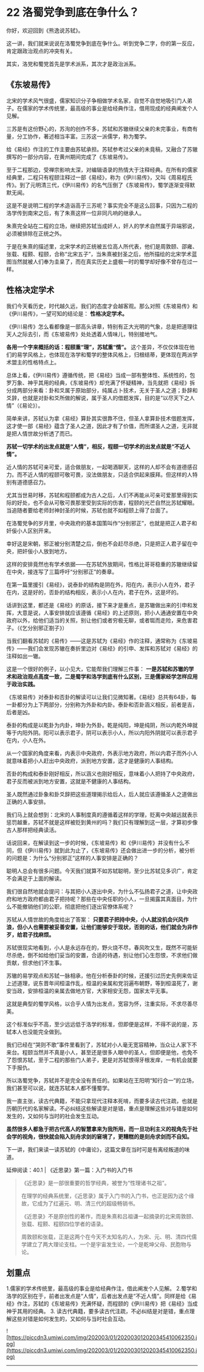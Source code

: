 # 22 洛蜀党争到底在争什么？

你好，欢迎回到《熊逸说苏轼》。

这一讲，我们就来说说在洛蜀党争到底在争什么。听到党争二字，你的第一反应，肯定跟政治观点的冲突有关。

其实，洛党和蜀党首先是学术派系，其次才是政治派系。

## 《东坡易传》

北宋的学术风气很盛，儒家知识分子争相做学术名家，自觉不自觉地吸引门人弟子。在儒家的学术传统里，最高级的事业是给经典作注，借用现成的经典阐发个人见解。

三苏是有这份野心的，苏洵的创作不多，苏轼和苏辙继续父亲的未完事业，有商有量，分工协作，著述相当丰富。三苏这一派儒学，称为蜀学。

给《易经》作注的工作主要由苏轼承担。苏轼参考过父亲的未竟稿，又融合了苏辙撰写的一部分内容，在黄州期间完成了《东坡易传》。

至于二程那边，受禅宗影响太深，对编辑语录的热情大于注释经典。在所有的儒家经典里，二程只有程颐注释过一部《易经》，称为《伊川易传》，又叫《周易程氏传》。到了元明清三代，《伊川易传》的名气压倒了《东坡易传》，蜀学逐渐变得默默无闻。

这是不是说明二程的学术造诣高于三苏呢？事实完全不是这么回事，只因为二程的洛学传到南宋之后，有了朱熹这样一位非同凡响的继承人。

朱熹完全站在二程的立场，继续把苏轼当成奸人，奸人的学术自然属于异端邪说，必须被排除在正统之外。

于是在朱熹的描述里，北宋学术的正统被五位高人所代表，他们是周敦颐、邵雍、张载、程颢、程颐，合称“北宋五子”，当朱熹被封圣之后，他所描绘的北宋学术蓝图当然就被人们奉为圭臬了，而在真实历史上盛极一时的蜀学却好像不曾存在过一样。

## 性格决定学术

我们今天看历史，时代越久远，我们的态度才会越客观。那么对照《东坡易传》和《伊川易传》，一望可知的结论是： **性格决定学术。**

《伊川易传》怎么看都像是一部高头讲章，特别有正大光明的气象，总是把道理往天人之际去引，而《东坡易传》处处透着人情味儿，特别接地气。

 **各用一个字来概括的话：程颐重“理”，苏轼重“情”。** 这个差异，不仅仅体现在他们的易学风格上，也体现在洛学和蜀学的整体风格上，归根结蒂，更体现在两派学术盟主的性格特点上。

总体上看，《伊川易传》遵循传统，把《易经》当成一部有整体性、系统性的，包罗万象、神乎其用的经典，《东坡易传》却充满了怀疑精神，当先就把《易经》拆分成两部分来看：卦和爻属于原始部分，纯属占卜技术，无关于圣人之道；卦辞和爻辞，也就是对卦和爻所做的解说，属于圣人的借题发挥，目的是“以尽天下之人情”（《易论》）。

简单来讲，苏轼认为拿《易经》算卦其实很靠不住，但圣人拿算卦技术借题发挥，这才使一部《易经》蕴含了圣人之道，因此才有了价值，而所谓圣人之道，无非就是把人情世故分析透了而已。

 **苏轼一切学术的出发点就是“人情”，相反，程颐一切学术的出发点就是“不近人情”。**

近人情的苏轼可亲可爱，适合做朋友，一起喝酒聊天，这样的人却不会有道德感召力。而不近人情的程颐可敬可畏，没法做朋友，只适合供起来膜拜。但这样的人特别有道德感召力。

尤其当世易时移，苏轼和程颐都成为古人之后，人们不再能从可亲可爱那里得到实际的好处，也不会从可敬可畏那里受到实际的伤害，程颐的光芒自然比苏轼耀眼。当追随者要给老师封神封圣的时候，苏轼也就不如程颐上得了台面了。

在洛蜀党争的岁月里，中央政府的基本国策叫作“分别邪正”，也就是把正人君子和奸佞小人区别开来。

幸好这是宋朝，邪正被分别清楚之后，倒也不会赶尽杀绝，只是把正人君子留在中央，把奸佞小人放到地方。

这样的安排竟然也有学术依据——在苏轼外放期间，性格比哥哥稳重的苏辙继续留在中央，接连写了三篇呼吁“分别邪正”的奏章。

在第一篇里援引《易经》，说泰卦的结构是阴在外，阳在内，表示小人在外，君子在内，这是好的，否卦的结构相反，表示小人在内，君子在外，这是坏的。

话讲到这里，都还是《易经》的原话，接下来才是重点，是苏辙做出来的引申和发挥，大意是说，人事安排就应该遵循《易经》的上述原则，把小人通通安置在中央政府以外，给他们适当的关照，别让他们或者穷极无聊，或者铤而走险，来危害君子。（《乞分别邪正劄子》）

当我们翻看苏轼的《易传》——这是苏轼为《易经》作的注释，通常称为《东坡易传》——我们会发现苏辙在奏折里边对《易经》的引申、发挥和苏轼对《易经》的注释如出一辙。

这是一个很好的例子，以小见大，它能帮我们理解三件事： **一是苏轼和苏辙的学术和政治观点高度一致，二是蜀学和洛学到底有什么区别，三是儒家经学怎样应用于政治实践。**

《东坡易传》对泰卦和否卦的解读可以让我们见微知著。《易经》总共有64卦，每一卦都分为上下两部分，分别称为外卦和内卦。泰卦和否卦涵义相反，前者是吉，后者是凶。

泰卦的构成是以乾卦为内卦，坤卦为外卦。乾是纯阳，坤是纯阴，所以内乾外坤就等于内阳外阴。阳可以表示君子，阴可以表示小人，所以内阳外阴就可以表示君子在内，小人在外。

从一个国家的角度来看，内表示中央政府，外表示地方政府，所以内君子而外小人就意味着把小人赶出中央政府，派到地方安置，这才是健康的人事结构。

否卦的构成和泰卦刚好相反，所以涵义也刚好相反，意味着小人把持了中央政府，君子反而被派到地方安置，这就是不健康的人事结构。

圣人既然通过卦象和卦爻辞把这些道理揭示给后人，后人就应该遵循圣人之道做出正确的人事安排。

我们马上就会想到：北宋的人事制度真的遵循着这样的学理，贬离中央越远就表示惩罚越重，苏轼不就是这样被贬到黄州的吗？我们只有理解到这一层，才算初步像古人那样把经典读活。

话说回来，在解读到这一步的时候，《东坡易传》和《伊川易传》并没有什么不同，但《伊川易传》就到此为止了，《东坡易传》还会做出进一步的分析，被分析的问题是：为什么“分别邪正”这样的人事安排是正确的？

聪明人总会有很多问题。今天我们就算不如苏轼聪明，至少比苏轼见多识广，肯定不会满足于上面的解读。

我们很自然地就会提问：与其把小人逐出中央，为什么不弘扬君子之道，让中央政府和地方政府都由君子把持呢？那些在中央任职的小人，一旦揭露其真面目，为什么不能撤销他们的公职，彻底把他们逐出官僚体系呢？

苏轼从人情世故的角度给出了答案： **只要君子把持中央，小人就没机会兴风作浪，但小人也需要被妥善安置，让他们能够安于现状，否则的话，他们就会为非作歹，给君子找麻烦。**

苏轼很现实地看到，小人是永远存在的，野火烧不尽，春风吹又生，既然不可能斩尽杀绝，倒不如给他们妥当的安置，合适的待遇，别让他们心生怨恨，不求他们做贡献，但求他们不生事。

苏辙的易学观点和苏轼一脉相承，他在分析泰卦的时候，还援引过历史先例来佐证上述道理，说东晋年间桓温作乱，桓温的亲属和党羽遍布朝野，等到桓温死了，谢安当政，安排桓温的亲属去做地方官，大家相安无怨，国家太平无事。

这就是典型的蜀学风格，以合乎人情为出发点，宽容为怀，注重实际，不求尽善尽美。

这个标准似乎不高，至少远远低于洛学的标准，但即便是这样，不得不说的是，苏轼本人也没能完全做到。

我们已经在“哭则不歌”事件里看到了，苏轼对小人毫无宽容精神，当众让人家下不来台。程颐当然并不真是小人，甚至还是很多人眼中的圣人，但即便是他，也免不了怨恨苏轼，至于二程的那些门人弟子，更是对苏轼恨得牙根发痒，一有机会就要下手报仇。

所以洛蜀党争，苏轼并不是完全没有责任的。如果站在王阳明“知行合一”的立场，我们甚至可以说，就连苏轼本人都不懂蜀学。

我一直主张，读古代典籍，不能只拿现代注释本死啃，而要多读古代注疏，也就是历朝历代的名家解读。不必纠结这些解读是对是错，重点是理解这些对与错是如何发生的，又如何与当时的社会发生互动。

 **虽然很多人都急于把古代高人的智慧拿来为我所用，而一旦功利主义的视角先于社会学的视角，很快就会陷入刻舟求剑的窘境了，更糟糕的是刻舟求剑而不自知。**

下一讲，我们来读一读苏轼的《中庸论》，这篇文章在当时可是有离经叛道的味道。

延伸阅读：40.1 | 《近思录》第一篇：入门书的入门书

> 《近思录》是一部很重要的哲学经典，被誉为“性理诸书之祖”。
> 
> 
> 
> 在理学的经典系统里，《近思录》属于入门书的入门书，也正是因为这个缘故，它成为了红遍元、明、清三代的超级畅销书。
> 
> 
> 
> 《近思录》不是原创性的著作，而是朱熹和吕祖谦一起摘录的北宋周敦颐、张载、程颢、程颐四位学者的语录。
> 
> 
> 
> 周敦颐和张载，正是这两个在今天不太知名的人，为宋、元、明、清四代儒学建立了两大理论支柱。一个是宇宙发生论，一个是乾坤父母、民胞物与论。

## 划重点

1.儒家的学术传统里，最高级的事业是给经典作注，借此阐发个人见解。
2.蜀学和洛学的区别在于，前者出发点是“人情”，后者出发点是“不近人情”。同样是给《易经》作注，苏轼的《东坡易传》充满怀疑，而程颐的《伊川易传》把《易经》当成神乎其用的经典。
3. 读古代典籍，要多读古代注疏，不必纠结是对是错，重点理解这些对错是如何发生的，又如何与当时社会互动。

![https://piccdn3.umiwi.com/img/202003/01/202003012020345410062350.jpg](https://piccdn3.umiwi.com/img/202003/01/202003012020345410062350.jpg)

---
